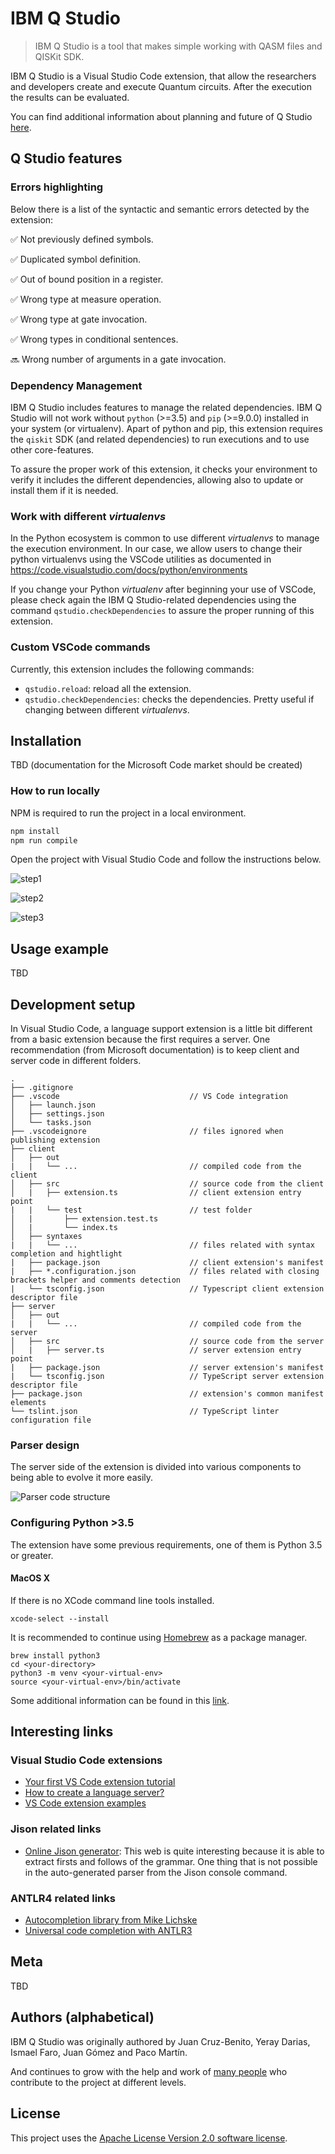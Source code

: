 # IBM Q Studio
> IBM Q Studio is a tool that makes simple working with QASM files and QISKit SDK.

IBM Q Studio is a Visual Studio Code extension, that allow the researchers and developers create and execute Quantum circuits. After the execution the results can be evaluated.

You can find additional information about planning and future of Q Studio [here](https://ibm.ent.box.com/notes/282598814468).

## Q Studio features

### Errors highlighting

Below there is a list of the syntactic and semantic errors detected by the extension:

:white_check_mark: Not previously defined symbols.

:white_check_mark: Duplicated symbol definition.

:white_check_mark: Out of bound position in a register.

:white_check_mark: Wrong type at measure operation.

:white_check_mark: Wrong type at gate invocation.

:white_check_mark: Wrong types in conditional sentences.

:soon: Wrong number of arguments in a gate invocation.

### Dependency Management

IBM Q Studio includes features to manage the related dependencies. IBM Q Studio will not work  without `python` (>=3.5) and `pip` (>=9.0.0) installed in your system (or virtualenv). Apart of python and pip, this extension requires the `qiskit` SDK (and related dependencies) to run executions and to use other core-features.

To assure the proper work of this extension, it checks your environment to verify it includes the different dependencies, allowing also to update or install them if it is needed.


### Work with different _virtualenvs_
In the Python ecosystem is common to use different _virtualenvs_ to manage the execution environment. In our case, we allow users to change their python virtualenvs using the VSCode utilities as documented in  https://code.visualstudio.com/docs/python/environments 

If you change your Python _virtualenv_ after beginning your use of VSCode, please check again the IBM Q Studio-related dependencies using the command `qstudio.checkDependencies` to assure the proper running of this extension.


### Custom VSCode commands
Currently, this extension includes the following commands:

  * `qstudio.reload`: reload all the extension.
  * `qstudio.checkDependencies`: checks the dependencies. Pretty useful if changing between different _virtualenvs_.

## Installation

TBD (documentation for the Microsoft Code market should be created)

### How to run locally

NPM is required to run the project in a local environment.

```sh
npm install
npm run compile
```

Open the project with Visual Studio Code and follow the instructions below.

![step1](docs/images/qiskit-studio_1.png)

![step2](docs/images/qiskit-studio_2.png)

![step3](docs/images/qiskit-studio_3.png)

## Usage example

TBD

## Development setup

In Visual Studio Code, a language support extension is a little bit different from a basic extension because the first requires a server. One recommendation (from Microsoft documentation) is to keep client and server code in different folders.

```
.
├── .gitignore
├── .vscode                             // VS Code integration
│   ├── launch.json
│   ├── settings.json
│   └── tasks.json
├── .vscodeignore                       // files ignored when publishing extension
├── client                      
│   ├── out
|   |   └── ...                         // compiled code from the client
│   ├── src                             // source code from the client
│   |   ├── extension.ts                // client extension entry point
|   |   └── test                        // test folder
│   |       ├── extension.test.ts       
│   |       └── index.ts                
│   ├── syntaxes
|   |   └── ...                         // files related with syntax completion and hightlight
|   ├── package.json                    // client extension's manifest
|   ├── *.configuration.json            // files related with closing brackets helper and comments detection
|   └── tsconfig.json                   // Typescript client extension descriptor file
├── server                      
│   ├── out
|   |   └── ...                         // compiled code from the server
│   ├── src                             // source code from the server
│   |   ├── server.ts                   // server extension entry point
|   ├── package.json                    // server extension's manifest
|   └── tsconfig.json                   // TypeScript server extension descriptor file
├── package.json                        // extension's common manifest elements
└── tslint.json                         // TypeScript linter configuration file
```

### Parser design 

The server side of the extension is divided into various components to being able to evolve it more easily.

![Parser code structure](docs/diagrams/ParserStructure.png)

### Configuring Python >3.5

The extension have some previous requirements, one of them is Python 3.5 or greater.

#### MacOS X

If there is no XCode command line tools installed.

```
xcode-select --install
```

It is recommended to continue using [Homebrew](https://brew.sh/index_es) as a package manager.

```
brew install python3
cd <your-directory>
python3 -m venv <your-virtual-env>
source <your-virtual-env>/bin/activate
```

Some additional information can be found in this [link](https://www.digitalocean.com/community/tutorials/how-to-install-python-3-and-set-up-a-local-programming-environment-on-macos).

## Interesting links

### Visual Studio Code extensions

* [Your first VS Code extension tutorial](https://code.visualstudio.com/docs/extensions/example-hello-world)
* [How to create a language server?](https://code.visualstudio.com/docs/extensions/example-language-server)
* [VS Code extension examples](https://code.visualstudio.com/docs/extensions/samples)

### Jison related links

* [Online Jison generator](http://zaa.ch/jison/try/usf/#prod_1): This web is quite interesting because it is able to extract firsts and follows of the grammar. One thing that is not possible in the auto-generated parser from the Jison console command.

### ANTLR4 related links

* [Autocompletion library from Mike Lichske](https://github.com/mike-lischke/antlr4-c3)
* [Universal code completion with ANTLR3](http://www.soft-gems.net/index.php/tools/47-universal-code-completion-using-antlr3)

## Meta

TBD

## Authors (alphabetical)

IBM Q Studio was originally authored by Juan Cruz-Benito, Yeray Darias, Ismael Faro, Juan Gómez and Paco Martín.

And continues to grow with the help and work of [many people](./CONTRIBUTORS.md) who contribute to the project at different levels.


## License 
This project uses the [Apache License Version 2.0 software license](https://www.apache.org/licenses/LICENSE-2.0).